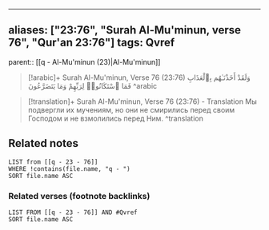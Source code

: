 
---
aliases: ["23:76", "Surah Al-Mu'minun, verse 76", "Qur'an 23:76"]
tags: Qvref
---

parent:: [[q - Al-Mu'minun (23)|Al-Mu'minun]]

> [!arabic]+ Surah Al-Mu'minun, Verse 76 (23:76)
> <span class="quran-arabic">وَلَقَدْ أَخَذْنَـٰهُم بِٱلْعَذَابِ فَمَا ٱسْتَكَانُوا۟ لِرَبِّهِمْ وَمَا يَتَضَرَّعُونَ</span>
^arabic

> [!translation]+ Surah Al-Mu'minun, Verse 76 (23:76) - Translation
> Мы подвергли их мучениям, но они не смирились перед своим Господом и не взмолились перед Ним.
^translation



## Related notes
```dataview
LIST from [[q - 23 - 76]]
WHERE !contains(file.name, "q - ")
SORT file.name ASC
```

### Related verses (footnote backlinks)
```dataview
LIST FROM [[q - 23 - 76]] AND #Qvref
SORT file.name ASC
```

